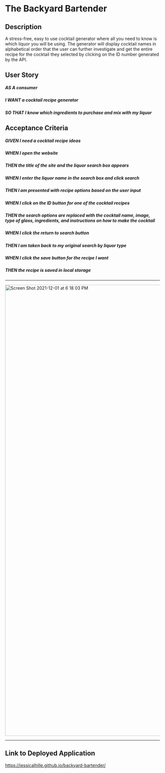 # The Backyard Bartender

## Description
A stress-free, easy to use cocktail generator where all you need to know is which liquor you will be using. The generator will display cocktail names in alphabetical order that the user can further investigate and get the entire recipe for the cocktail they selected by clicking on the ID number generated by the API.

## User Story
##### AS A consumer
##### I WANT a cocktail recipe generator
##### SO THAT I know which ingredients to purchase and mix with my liquor


## Acceptance Criteria
##### GIVEN I need a cocktail recipe ideas
##### WHEN I open the website
##### THEN the title of the site and the liquor search box appears
##### WHEN I enter the liquor name in the search box and click search
##### THEN I am presented with recipe options based on the user input
##### WHEN I click on the ID button for one of the cocktail recipes
##### THEN the search options are replaced with the cocktail name, image, type of glass, ingredients, and instructions on how to make the cocktail
##### WHEN I click the return to search button
##### THEN I am taken back to my original search by liquor type
##### WHEN I click the save button for the recipe I want
##### THEN the recipe is saved in local storage

***

<img width="1463" alt="Screen Shot 2021-12-01 at 6 18 03 PM" src="https://user-images.githubusercontent.com/91511805/144334969-57fc729b-e927-442e-be78-2c295d4a9628.png">

***

## Link to Deployed Application
https://jessicalhille.github.io/backyard-bartender/
